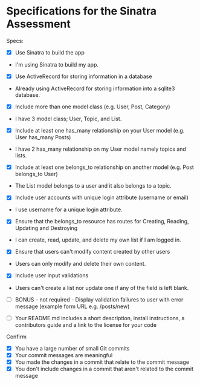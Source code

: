# Specifications for the Sinatra Assessment

Specs:
- [x] Use Sinatra to build the app
- I'm using Sinatra to build my app.

- [x] Use ActiveRecord for storing information in a database
- Already using ActiveRecord for storing information into a sqlite3 database.

- [x] Include more than one model class (e.g. User, Post, Category)
- I have 3 model class; User, Topic, and List.

- [x] Include at least one has_many relationship on your User model (e.g. User has_many Posts)
- I have 2 has_many relationship on my User model namely topics and lists.

- [x] Include at least one belongs_to relationship on another model (e.g. Post belongs_to User)
- The List model belongs to a user and it also belongs to a topic.

- [x] Include user accounts with unique login attribute (username or email)
- I use username for a unique login attribute.

- [x] Ensure that the belongs_to resource has routes for Creating, Reading, Updating and Destroying
- I can create, read, update, and delete my own list if I am logged in.

- [x] Ensure that users can't modify content created by other users
- Users can only modify and delete their own content.

- [x] Include user input validations
- Users can't create a list nor update one if any of the field is left blank.

- [ ] BONUS - not required - Display validation failures to user with error message (example form URL e.g. /posts/new)

- [ ] Your README.md includes a short description, install instructions, a contributors guide and a link to the license for your code

Confirm
- [x] You have a large number of small Git commits
- [x] Your commit messages are meaningful
- [x] You made the changes in a commit that relate to the commit message
- [x] You don't include changes in a commit that aren't related to the commit message
